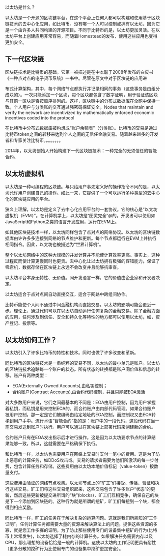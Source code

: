 以太坊是什么？

以太坊是一个开源的区块链平台，在这个平台上任何人都可以构建和使用基于区块链技术的去中心化应用，如比特币。没有哪一个人可以控制或拥有以太坊，因为它是一个由许多人共同构建的开源项目。不同于比特币的是，以太坊更加灵活。在以太坊平台上创建应用非常容易，而随着Homestead的发布，使用这些应用也变得更加安全。

## 下一代区块链

区块链技术是比特币的基础。它第一被描述是在中本聪于2008年发布的白皮书《一种点对点的电子货币系统》一书中。尽管在原文中对于区块链的应用进

布式计算架构，其中，每个网络节点都执行并记录相同的事务（这些事务是由组分成块的）。一次只能添加一个区块，每个区块都包含了数字证明，用于验证该区块与其前一区块是否按顺序排列的。这样，区块链中的分布式数据库在全网中保持一致。个人用户与分类账的交互通过强密码保证安全。Nodes that maintain and verify the network are incentivized by mathematically enforced economic incentives coded into the protocol

在比特币中分布式数据库被构想成“账户余额表”（分类账）。比特币的交易是通过比特币token之间的转移来达到个人之间的无信任金融交易。随着越来越多的开发者和专家关注比特币，。。。。。。。

2014年，以太坊创始人开始构建下一代区块链技术：一种完全的无须信任的智能合约。

## 以太坊虚拟机

以太坊是一种可编程的区块链。与只给用户事先定义好的操作指令不同的是，以太坊允许用户创建自己的操作。如此一来，它提供了一个可以运行多种类型的去中心化的区块链应用的平台。

狭义上理解，以太坊是定义了去中心化应用平台的一套协议。它的核心是“以太坊虚拟机（EVM）”。在计算机学上，以太坊是“图灵完全”@的。开发者可以使用如JavaScript和Python之类的语言开发应用，运行在EVM上。

如其他区块链技术一样，以太坊同样包含了点对点的网络协议。以太坊的区块链数据库由许许多多连接到网络的节点维护和更新。每个节点都运行在EVM上并执行相同指令。因此，以太坊也被描述为“世界计算机”。

整个以太坊网络中的这种大规模的并发计算并不能使计算效率更高。事实上，这种过程反而使计算更慢同时也更贵。去中心化让以太坊拥有极强的容错能力，保证了零宕机，数据存储在区块链上永远不会改变并且能够抗审查。

以太坊平台本身无特性、无价值。同开发语言一样，它的价值由企业家和开发者决定。

以太坊适合于点对点间自动直接交互，适合于网路中跨组间协作。

比特币能使个人间不通过中间金融机构而直接交易。以太坊的影响可能会更近一步。理论上，通过代码可以在以太坊自动运行任何复杂的金融交易。除了金融方面的应用，任何涉及到信任、安全和持久化等特性的地方都可以使用以太坊，如，资产登记、投票等。

## 以太坊如何工作？

以太坊引入了许多比特币的特性和技术。同时也做了许多改变和革新。

同比特币的区块链技术是一串纯粹的交易不同，以太坊的最小单元是账户。以太坊的区块链技术追踪每一个账户的状态。所有状态的转换都是账户间价值和信息的转移。账户有两种类型：

* EOA\(Externally Owned Accounts\),由私钥控制；
* 合约账户\(Contract Accounts\),由合约代码控制，并且只能被EOA激活

对大多数用户来说，它们之间最基本的不同是：EOA由用户控制，因为用户掌握着私钥，而私钥是用来控制EOA的。而合约账户由内部代码管理。如果合约账户被用户控制，那一定是它们被编码由给定地址的EOA控制，而控制权又由EOA转移到用户手中。流行术语“智能合约”指的是：账户中的一段代码，这段代码在当一笔交易发送到账户时执行。用户可以通过在区块链上部署代码来创建新的合约。

合约账户只有在EOA发出指示后才进行操作。这是因为以太坊要求节点的计算结果能够一致，所以，这就需要在严格确保下执行。

和比特币一样，以太坊也需要用户在网络上交易时支付一笔小的费用。这是为了防止恶意的计算任务，如DDoS攻击或。交易的请求者需要为他们所激活的每一步付费，包含计算任务和存储。这些费用由以太坊本地价值标记（value-token）按数量支付。

这些费用由验证的网络节点收集。以太坊节点上的“旷工”们接受、传播、验证和执行这些交易。旷工们将这些交易组织起来，这些交易包含了许多账户“状态”的更新，然后这些更新被提交进所谓的“块”\(blocks\)，旷工们互相竞争，确保自己的块是下一个添加到区块链的。这种行为就是所谓的挖矿，旷工们每挖到一个块，都会得到相应奖励。

同比特币一样，旷工的任务在于解决复杂的运算问题。这就是我们所熟知的“工作证明”。任何计算任务都需要大量的资源来解决算法上的问题。提供这些资源的多寡，就是您工作多寡的证明。为了防止那些使用专门的设备集中挖矿的行为\(比特币上常常发生\)，以太坊选择了耗内存的计算任务。如果解决任务需要内存以及CPU，那么理想的设备恰恰是一般的计算机。这使以太坊的工作证明更具有耐性（更多分散的挖矿行为比使用专门的设备集中挖矿更加安全）。

